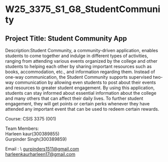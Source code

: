 # W25_3375_S1_G8_StudentCommunity
## Project Title: Student Community App
Description:Student Community, a community-driven application, enables students to come together and indulge in different types of activities, ranging from attending various events organized by the college and other students to helping each other by sharing important resources such as books, accommodation, etc., and information regarding them. Instead of one-way communication, the Student Community supports supervised two-way communication by allowing even students to post about their events and resources to greater student engagement. By using this application, students can stay informed about essential information about the college and many others that can affect their daily lives. To further student engagement, they will get points or certain perks whenever they have attended any important event that can be used to redeem certain rewards.

Course: CSIS 3375 (001)

Team Members:\
Harleen kaur(300389855)\
Gurpinder Singh(300389859)

Email : \ 
gurpinders1511@gmail.com\
harleenkaurharleen17@gmail.com
